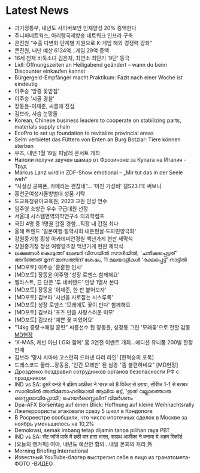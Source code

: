 # Latest News
-  과기정통부, 내년도 사이버보안 인재양성 20% 증액한다
-  주니퍼네트웍스, 아리랑국제방송 네트워크 인프라 구축
-  콘진원 “수출 다변화·단계별 지원으로 K-게임 해외 경쟁력 강화”
-  콘진원, 내년 예산 6124억…게임 29억 증액
-  16세 천재 바둑소녀 김은지, 최연소·최단기 ‘9단’ 등극
-  Lidl: Öffnungszeiten an Heiligabend geändert – wann du beim Discounter einkaufen kannst
-  Bürgergeld-Empfänger macht Praktikum: Fazit nach einer Woche ist eindeutig
-  이주승 '앙증 꽃받침'
-  이주승 '시골 경찰'
-  장동윤-이재준, 씨름에 진심
-  김보라, 사슴 눈망울
-  Korean, Chinese business leaders to cooperate on stabilizing parts, materials supply chain
-  EcoPro to set up foundation to revitalize provincial areas
-  Selm verbietet das Füttern von Enten an Burg Botzlar: Tiere können sterben
-  우즈, 내년 1월 19일 피날레 콘서트 개최
-  Наполи получи звучен шамар от Фрозиноне за Купата на Италия - Труд
-  Markus Lanz wird in ZDF-Show emotional – „Mir tut das in der Seele weh“
-  “사실상 공짜폰, 카메라는 괜찮네”… ‘미친 가성비’ 갤S23 FE 써보니
-  홍천군여성자율방범대 성품 기탁
-  도교육청유아교육원, 2023 교원 인성 연수
-  임주영 소방관 우수 구급대원 선정
-  서울대 시스템면역의학연구소 의과학캠프
-  국민 4명 중 1명꼴 갑질 경험…직장 내 갑질 최다
-  올해 트렌드 '일본여행·절약사회·내돈편살·도파민양극화'
-  강원중기청 횡성 아카데미안경원 백년가게 현판 제막식
-  강원중기청 정선 여량양조장 백년가게 현판 제막식
-  ലക്ഷങ്ങൾ കൊടുത്ത് ലേബർ വീസയിൽ സൗദിയിൽ; 'ചതിക്കപ്പെട്ടത്' അറിഞ്ഞത് മൂന്ന് മാസത്തിന് ശേഷം, 11 മലയാളികൾ 'രക്ഷപ്പെട്ട്' നാട്ടിൽ
-  [MD포토] 이주승 '훈훈한 인사'
-  [MD포토] 장동윤·이주명 '성장 로맨스 함께해요'
-  엘라스트, 日 단콘 '투 네버랜드' 안방 1열서 본다
-  [MD포토] 장동윤 '이재준, 한 판 붙어보자'
-  [MD포토] 김보라 '시선을 사로잡는 시스루룩'
-  [MD포토] 성장 로맨스 '모래에도 꽃이 핀다' 함께해요
-  [MD포토] 김보라 '포즈 만큼 사랑스러운 미모'
-  [MD포토] 김보라 '예쁜 꽃 피었어요'
-  "14kg 증량→매일 훈련" 씨름선수 된 장동윤, 성장통 그린 '모래꽃'으로 전할 감동 [MD현장](종합)
-  'X-MAS, 케빈 아닌 LG와 함께' 홈 3연전 이벤트 개최...에디션 유니폼 200벌 한정 판매
-  김보라 '망사 치마에 고스란히 드러낸 다리 라인' [한혁승의 포톡]
-  드레스코드 몰라…장동윤, '인간 모래판' 된 심경 "좀 불편하네요" [MD현장]
-  Дрозденко поздравил сотрудников органов безопасности РФ с праздником
-  IND vs SA: दूसरे वनडे में दक्षिण अफ्रीका ने भारत को 8 विकेट से हराया, सीरीज 1-1 से बराबर
-  സാരിയിൽ അതിമനോഹരിയായി ആലിയ ഭട്ട്, ‘ഇത് വല്ലാത്തൊരു സ്റ്റൈലായിപ്പോയി’; ഹെയർസ്റ്റൈലിന് വിമർശനം
-  Dpa-AFX Börsentag auf einen Blick: Hoffnung auf kleine Weihnachtsrally
-  Лжетеррористы атаковали сразу 5 школ в Кондопоге
-  В Росреестре сообщили, что число ипотечных сделок в Москве за ноябрь уменьшилось на 10,2%
-  Demokrasi, semak imbang tetap dijamin tanpa pilihan raya PBT
-  IND vs SA: सेंट जॉर्ज पार्क में छठी बार हारा भारत, साउथ अफ्रीका ने बनाया ये अहम रिकॉर्ड
-  [오늘의 앵커픽] 여야, 내년도 예산안 합의…내일 본회의 처리 外
-  Morning Briefing International
-  Известный YouTube-блогер выстрелил себе в лицо из гранатомета-ФОТО -ВИДЕО
